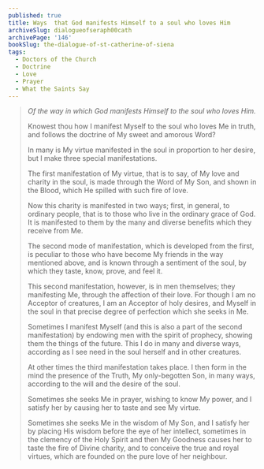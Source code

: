```yaml
---
published: true
title: Ways  that God manifests Himself to a soul who loves Him
archiveSlug: dialogueofseraph00cath
archivePage: '146'
bookSlug: the-dialogue-of-st-catherine-of-siena
tags:
  - Doctors of the Church
  - Doctrine
  - Love
  - Prayer
  - What the Saints Say
---
```


> *Of the way in which God manifests Himself to the soul who loves Him.*
> 
> Knowest thou how I manifest Myself to the soul who loves Me in truth, and follows the doctrine of My sweet and amorous Word?
>
> In many is My virtue manifested in the soul in proportion to her desire, but I make three special manifestations.
>
> The first manifestation of My virtue, that is to say, of My love and charity in the soul, is made through the Word of My Son, and shown in the Blood, which He spilled with such fire of love.
>
> Now this charity is manifested in two ways; first, in general, to ordinary people, that is to those who live in the ordinary grace of God. It is manifested to them by the many and diverse benefits which they receive from Me.
>
> The second mode of manifestation, which is developed from the first, is peculiar to those who have become My friends in the way mentioned above, and is known through a sentiment of the soul, by which they taste, know, prove, and feel it.
>
> This second manifestation, however, is in men themselves; they manifesting Me, through the affection of their love. For though I am no Acceptor of creatures, I am an Acceptor of holy desires, and Myself in the soul in that precise degree of perfection which she seeks in Me.
>
> Sometimes I manifest Myself (and this is also a part of the second manifestation) by endowing men with the spirit of prophecy, showing them the things of the future. This I do in many and diverse ways, according as I see need in the soul herself and in other creatures.
>
> At other times the third manifestation takes place. I then form in the mind the presence of the Truth, My only-begotten Son, in many ways, according to the will and the desire of the soul.
>
> Sometimes she seeks Me in prayer, wishing to know My power, and I satisfy her by causing her to taste and see My virtue.
>
> Sometimes she seeks Me in the wisdom of My Son, and I satisfy her by placing His wisdom before the eye of her intellect, sometimes in the clemency of the Holy Spirit and then My Goodness causes her to taste the fire of Divine charity, and to conceive the true and royal virtues, which are founded on the pure love of her neighbour.
